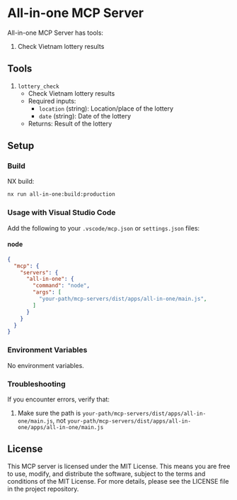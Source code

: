 # All-in-one MCP Server

All-in-one MCP Server has tools:
1. Check Vietnam lottery results

## Tools

1. `lottery_check`
   - Check Vietnam lottery results
   - Required inputs:
     - `location` (string): Location/place of the lottery
     - `date` (string): Date of the lottery
   - Returns: Result of the lottery

## Setup

### Build

NX build:

```bash
nx run all-in-one:build:production
```

### Usage with Visual Studio Code

Add the following to your `.vscode/mcp.json` or `settings.json` files:

#### node

```json
{
  "mcp": {
    "servers": {
      "all-in-one": {
        "command": "node",
        "args": [
          "your-path/mcp-servers/dist/apps/all-in-one/main.js",
        ]
      }
    }
  }
}
```

### Environment Variables

No environment variables.

### Troubleshooting

If you encounter errors, verify that:
1. Make sure the path is `your-path/mcp-servers/dist/apps/all-in-one/main.js`, not `your-path/mcp-servers/dist/apps/all-in-one/apps/all-in-one/main.js`

## License

This MCP server is licensed under the MIT License. This means you are free to use, modify, and distribute the software, subject to the terms and conditions of the MIT License. For more details, please see the LICENSE file in the project repository.